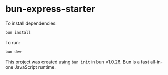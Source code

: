 # bun-express-starter

To install dependencies:

```bash
bun install
```

To run:

```bash
bun dev
```

This project was created using `bun init` in bun v1.0.26. [Bun](https://bun.sh) is a fast all-in-one JavaScript runtime.
